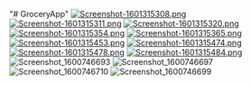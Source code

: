 "# GroceryApp" 
[![Screenshot-1601315308.png](https://i.postimg.cc/2yTHWKLc/Screenshot-1601315308.png)](https://postimg.cc/2LbFRTwh)
[![Screenshot-1601315311.png](https://i.postimg.cc/7Z5BCXH9/Screenshot-1601315311.png)](https://postimg.cc/dhKRp2TZ)
[![Screenshot-1601315320.png](https://i.postimg.cc/7PNtjft3/Screenshot-1601315320.png)](https://postimg.cc/F17xLs4z)
[![Screenshot-1601315354.png](https://i.postimg.cc/TY77YB6h/Screenshot-1601315354.png)](https://postimg.cc/zVhSxt31)
[![Screenshot-1601315365.png](https://i.postimg.cc/50SpcRg4/Screenshot-1601315365.png)](https://postimg.cc/JDtjZKSv)
[![Screenshot-1601315453.png](https://i.postimg.cc/JzSpjJtL/Screenshot-1601315453.png)](https://postimg.cc/XrcKbrwH)
[![Screenshot-1601315474.png](https://i.postimg.cc/RVVpm42j/Screenshot-1601315474.png)](https://postimg.cc/6TgfLJW0)
[![Screenshot-1601315478.png](https://i.postimg.cc/26DTKD49/Screenshot-1601315478.png)](https://postimg.cc/jWMzDB3y)
[![Screenshot-1601315484.png](https://i.postimg.cc/8ck4TmXh/Screenshot-1601315484.png)](https://postimg.cc/tZfW5WjT)
![Screenshot_1600746693](https://user-images.githubusercontent.com/49626225/93842607-8286f300-fc65-11ea-92c4-660fb3438a80.png)
![Screenshot_1600746697](https://user-images.githubusercontent.com/49626225/93842604-8286f300-fc65-11ea-99bf-6c4cb4f79f75.png)
![Screenshot_1600746710](https://user-images.githubusercontent.com/49626225/93842609-831f8980-fc65-11ea-9592-a7be686afbe7.png)
![Screenshot_1600746699](https://user-images.githubusercontent.com/49626225/93842603-8155c600-fc65-11ea-8188-28f842955a97.png)

